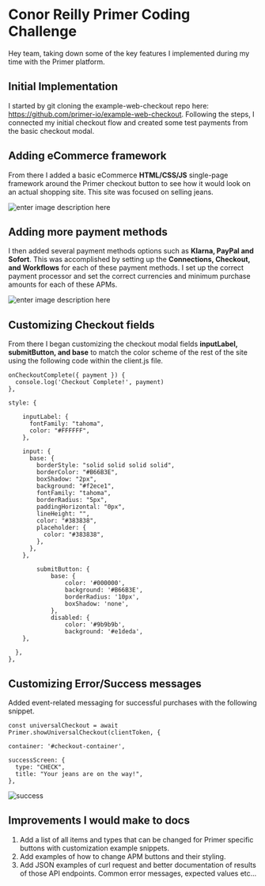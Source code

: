 # Conor Reilly Primer Coding Challenge

Hey team, taking down some of the key features I implemented during my time with the Primer platform. 


## Initial Implementation 

I started by git cloning the example-web-checkout repo here: https://github.com/primer-io/example-web-checkout. Following the steps, I connected my initial checkout flow and created some test payments from the basic checkout modal. 


## Adding eCommerce framework

From there I added a basic eCommerce **HTML/CSS/JS** single-page framework around the Primer checkout button to see how it would look on an actual shopping site. This site was focused on selling jeans. 

![enter image description here](https://i.imgur.com/9rhU8eFl.png)


## Adding more payment methods

I then added several payment methods options such as **Klarna, PayPal and Sofort**. This was accomplished by setting up the **Connections, Checkout, and Workflows** for each of these payment methods. I set up the correct payment processor and set the correct currencies and minimum purchase amounts for each of these APMs. 

![enter image description here](https://i.imgur.com/m8KnQMq.png)


## Customizing Checkout fields

From there I began customizing the checkout modal fields **inputLabel, submitButton, and base**  to match the color scheme of the rest of the site using the following code within the client.js file.

    onCheckoutComplete({ payment }) {
      console.log('Checkout Complete!', payment)
    },

    style: {

        inputLabel: {
          fontFamily: "tahoma",
          color: "#FFFFFF",
        },

        input: {
          base: {
            borderStyle: "solid solid solid solid",
            borderColor: "#B66B3E",
            boxShadow: "2px",
            background: "#f2ece1",
            fontFamily: "tahoma",
            borderRadius: "5px",
            paddingHorizontal: "0px",
            lineHeight: "",
            color: "#383838",
            placeholder: {
              color: "#383838",
            },
          },
        },
      
			submitButton: {
				base: {
					color: '#000000',
					background: '#B66B3E',
					borderRadius: '10px',
					boxShadow: 'none',
				},
				disabled: {
					color: '#9b9b9b',
					background: '#e1deda',
        },
      
      },
    },




##  Customizing Error/Success messages

Added event-related messaging for successful purchases with the following snippet. 

    const universalCheckout = await Primer.showUniversalCheckout(clientToken, {
    
    container: '#checkout-container',

    successScreen: {
      type: "CHECK",
      title: "Your jeans are on the way!",
    },

![success](https://i.imgur.com/hMFDIvtm.png)



##  Improvements I would make to docs 

 1. Add a list of all items and types that can be changed for Primer specific buttons with customization example snippets. 
 2. Add examples of how to change APM buttons and their styling.
 3. Add JSON examples of curl request and better documentation of results of those API endpoints. Common error messages, expected values etc...
